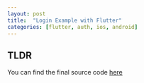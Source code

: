```yaml
---
layout: post
title:  "Login Example with Flutter"
categories: [flutter, auth, ios, android]
---
```


## TLDR

You can find the final source code [here](https://github.com/AppleEducate/flutter_login)

